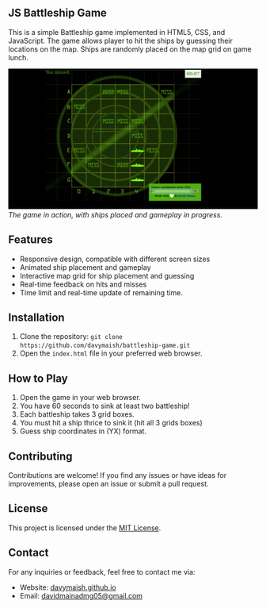 ## JS Battleship Game

This is a simple Battleship game implemented in HTML5, CSS, and JavaScript. The game allows player to hit the ships by guessing their locations on the map. Ships are randomly placed on the map grid on game lunch.

![Gameplay Screenshot](screenshots/gameplay.png)
_The game in action, with ships placed and gameplay in progress._

## Features

- Responsive design, compatible with different screen sizes
- Animated ship placement and gameplay
- Interactive map grid for ship placement and guessing
- Real-time feedback on hits and misses
- Time limit and real-time update of remaining time.

## Installation

1. Clone the repository: `git clone https://github.com/davymaish/battleship-game.git`
2. Open the `index.html` file in your preferred web browser.

## How to Play

1. Open the game in your web browser.
2. You have 60 seconds to sink at least two battleship!
3. Each battleship takes 3 grid boxes.
4. You must hit a ship thrice to sink it (hit all 3 grids boxes)
5. Guess ship coordinates in (YX) format.

## Contributing

Contributions are welcome! If you find any issues or have ideas for improvements, please open an issue or submit a pull request.

## License

This project is licensed under the [MIT License](LICENSE).

## Contact

For any inquiries or feedback, feel free to contact me via:

- Website: [davymaish.github.io](https://davymaish.github.io)
- Email: [davidmainadmg05@gmail.com](mailto:davidmainadmg05@gmail.com)
